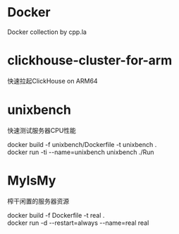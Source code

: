 # Docker
Docker collection by  cpp.la

# clickhouse-cluster-for-arm
快速拉起ClickHouse on ARM64    

# unixbench
快速测试服务器CPU性能   

docker build -f unixbench/Dockerfile -t unixbench .    
docker run -ti --name=unixbench unixbench ./Run    

# MyIsMy
榨干闲置的服务器资源

docker build -f Dockerfile -t real .    
docker run -d --restart=always --name=real  real 
